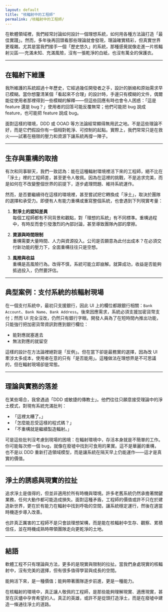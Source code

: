 ```yaml
---
layout: default
title: "核輻射中的工程師"
permalink: /核輻射中的工程師/
---
```


在軟體領域裡，我們經常討論如何設計一個理想系統，如何用各種方法論打造「最佳實踐」。然而，多年後再回頭看那些理論就會發現，理論確實精彩，但真實世界更複雜。尤其是當我們接手一個「歷史悠久」的系統，那種感覺就像走進一片核輻射災區──充滿未知、充滿風險，沒有一張乾淨的白紙，也沒有萬全的保護衣。

---

## 在輻射下維護

我所維護的系統超過十年歷史，它經過幾任開發者之手，設計的脈絡和原始需求早已模糊。當你想釐清某個「看起來不合理」的設計時，手邊只有模糊的文件，偶爾能從使用者那裡得到一些模糊的解釋——但這些回應有時也會令人困惑：「這是 feature 還是 bug？」使用者的回答可能反覆無常；他們可能把 bug 說成 feature，也可能把 feature 說成 bug。

面對這樣的環境，DDD 或 OOAD 等方法論經常顯得無用武之地。不是這些理論不好，而是它們假設你有一個相對乾淨、可控制的起點。實際上，我們常常只是在救火——試著在極限的壓力和資源下讓系統再撐一陣子。

---

## 生存與重構的取捨

有次和同事聊天，我們一致認為：能在這種輻射環境裡活下來的工程師，絕不比在「淨土」裡的工程師差，甚至更令人敬佩。因為在這裡的挑戰，不是追求完美，而是如何在不改變整個世界的前提下，逐步處理問題、維持系統運作。

然而，是否要繼續待在這樣的環境裡，甚至嘗試把它轉換成「淨土」，取決於團隊的選擇和承受力。即便有人有能力重構或重寫整個系統，也會遇到下列現實考量：

1. **對淨土的認知差異**  
   每個工程師都有不同背景和觀點，對「理想的系統」有不同標準。重構過程中，有時反而會引發激烈的內部討論，甚至導致團隊內部的摩擦。

2. **資源與時間限制**  
   重構需要大量時間、人力與資源投入。公司是否願意為此付出成本？在必須交付新功能的壓力下，全面重構往往只是空想。

3. **風險與收益**  
   重構是高風險行為。改得不慎，系統可能立即崩解。就算成功，收益是否能夠抵過投入，仍然要評估。

---

## 典型案例：支付系統的核輻射現場

在一個支付系統中，最初只支援銀行，因此 UI 上的欄位都跟銀行相關：`Bank Account`、`Bank Name`、`Bank Address`。後來因應需求，系統必須支援加密貨幣支付；然而 UI 完全沒改，仍然只有銀行字眼。開發人員為了在短時間內推出功能，只能強行把加密貨幣資訊對應到銀行欄位：

- 能對應就塞進去
- 無法對應的就留空

這樣的設計在方法論裡絕對是「反例」。但在當下卻是最務實的選擇，因為改 UI 牽涉太多成本，使用者在意的只有「是否能用」。這種做法在理想界是不可思議的，但在輻射現場卻是常態。

---

## 理論與實務的落差

在某些場合，我曾遇過「DDD 或敏捷的傳教士」。他們往往只願意接受理論中的淨土模式，對現有系統充滿批判：

- 「這裡太糟了。」
- 「怎麼能忍受這樣的程式碼？」
- 「不重構就是繼續製造輻射。」

可是這些批判沒考慮到現場的困境：在輻射環境中，存活本身就是不簡單的工作。你可能每次修一個 bug，就像在廢墟中找到可食用的果實。這不是華麗的重構，也不是以 DDD 重新打造領域模型，而是讓系統在隔天早上仍能運作——這才是真實的價值。

---

## 淨土的誘惑與現實的拉扯

追求淨土是值得的，但並非適用於所有時機與環境。許多老舊系統仍然承擔著關鍵業務，任何大動作都可能造成損失。面對這種矛盾，工程師的價值或許不只在於建造新世界，更在於有能力在輻射中找到呼吸的空間，讓系統穩定運行，然後在適當時機逐步導入改善。

也許真正厲害的工程師不是只會談理想架構，而是能在核輻射中生存、觀察、累積信任，並在時機成熟時帶領團隊走向更乾淨的土地。

---

## 結語

軟體工程不只有理論與方法，更多的是現實與限制的拉扯。當我們身處現實的核輻射中，沒有完美的選擇，但有很多值得學習與成長的空間。

能夠活下來，是一種價值；能夠帶著團隊逐步前進，更是一種能力。

在核輻射的環境中，真正讓人敬佩的工程師，是那些能夠理解現實、適應現實，甚至在灰燼中孕育希望的人。真正的英雄，或許不是從頭打造淨土，而是在廢墟中建造一條通往淨土的道路。

